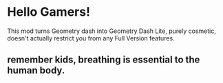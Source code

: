 # Hello Gamers!

This mod turns Geometry dash into Geometry Dash Lite, purely cosmetic, doesn't actually restrict you from any Full Version features.

## remember kids, breathing is essential to the human body.
